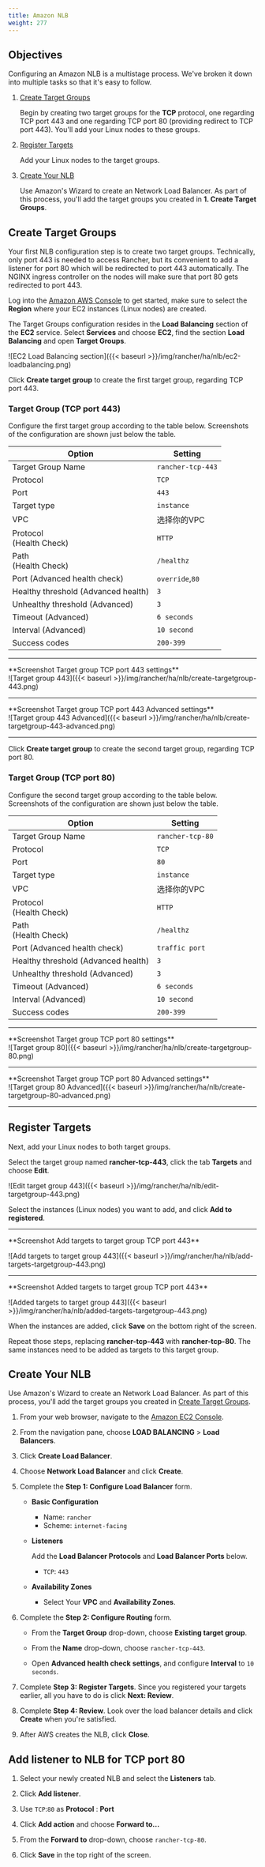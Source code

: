 ```yaml
---
title: Amazon NLB
weight: 277
---
```

## Objectives

Configuring an Amazon NLB is a multistage process. We've broken it down into multiple tasks so that it's easy to follow.

1. [Create Target Groups](#create-target-groups)

	Begin by creating two target groups for the **TCP** protocol, one regarding TCP port 443 and one regarding TCP port 80 (providing redirect to TCP port 443). You'll add your Linux nodes to these groups.

2. [Register Targets](#register-targets)

	Add your Linux nodes to the target groups.

3. [Create Your NLB](#create-your-nlb)

	Use Amazon's Wizard to create an Network Load Balancer. As part of this process, you'll add the target groups you created in **1. Create Target Groups**.


## Create Target Groups

Your first NLB configuration step is to create two target groups. Technically, only port 443 is needed to access Rancher, but its convenient to add a listener for port 80 which will be redirected to port 443 automatically. The NGINX ingress controller on the nodes will make sure that port 80 gets redirected to port 443.

Log into the [Amazon AWS Console](https://console.aws.amazon.com/ec2/) to get started, make sure to select the **Region** where your EC2 instances (Linux nodes) are created.

The Target Groups configuration resides in the **Load Balancing** section of the **EC2** service. Select **Services** and choose **EC2**, find the section **Load Balancing** and open **Target Groups**.

![EC2 Load Balancing section]({{< baseurl >}}/img/rancher/ha/nlb/ec2-loadbalancing.png)

Click **Create target group** to create the first target group, regarding TCP port 443.

### Target Group (TCP port 443)

Configure the first target group according to the table below. Screenshots of the configuration are shown just below the table.

Option                                | Setting
--------------------------------------|------------------------------------
Target Group Name                     | `rancher-tcp-443`
Protocol                              | `TCP`
Port                                  | `443`
Target type                           | `instance`
VPC                                   | 选择你的VPC
Protocol<br/>(Health Check)           | `HTTP`
Path<br/>(Health Check)               | `/healthz`
Port (Advanced health check)          | `override`,`80`
Healthy threshold (Advanced health)   | `3`
Unhealthy threshold (Advanced)        | `3`
Timeout (Advanced)                    | `6 seconds`
Interval (Advanced)                   | `10 second`
Success codes                         | `200-399`

<hr>
**Screenshot Target group TCP port 443 settings**<br/>
![Target group 443]({{< baseurl >}}/img/rancher/ha/nlb/create-targetgroup-443.png)

<hr>
**Screenshot Target group TCP port 443 Advanced settings**<br/>
![Target group 443 Advanced]({{< baseurl >}}/img/rancher/ha/nlb/create-targetgroup-443-advanced.png)

<hr>

Click **Create target group** to create the second target group, regarding TCP port 80.

### Target Group (TCP port 80)

Configure the second target group according to the table below. Screenshots of the configuration are shown just below the table.

Option                                | Setting
--------------------------------------|------------------------------------
Target Group Name                     | `rancher-tcp-80`
Protocol                              | `TCP`
Port                                  | `80`
Target type                           | `instance`
VPC                                   | 选择你的VPC
Protocol<br/>(Health Check)           | `HTTP`
Path<br/>(Health Check)               | `/healthz`
Port (Advanced health check)          | `traffic port`
Healthy threshold (Advanced health)   | `3`
Unhealthy threshold (Advanced)        | `3`
Timeout (Advanced)                    | `6 seconds`
Interval (Advanced)                   | `10 second`
Success codes                         | `200-399`

<hr>
**Screenshot Target group TCP port 80 settings**<br/>
![Target group 80]({{< baseurl >}}/img/rancher/ha/nlb/create-targetgroup-80.png)

<hr>
**Screenshot Target group TCP port 80 Advanced settings**<br/>
![Target group 80 Advanced]({{< baseurl >}}/img/rancher/ha/nlb/create-targetgroup-80-advanced.png)

<hr>

## Register Targets

Next, add your Linux nodes to both target groups.

Select the target group named **rancher-tcp-443**, click the tab **Targets** and choose **Edit**.

![Edit target group 443]({{< baseurl >}}/img/rancher/ha/nlb/edit-targetgroup-443.png)

Select the instances (Linux nodes) you want to add, and click **Add to registered**.

<hr>
**Screenshot Add targets to target group TCP port 443**<br/>

![Add targets to target group 443]({{< baseurl >}}/img/rancher/ha/nlb/add-targets-targetgroup-443.png)

<hr>
**Screenshot Added targets to target group TCP port 443**<br/>

![Added targets to target group 443]({{< baseurl >}}/img/rancher/ha/nlb/added-targets-targetgroup-443.png)

When the instances are added, click **Save** on the bottom right of the screen.

Repeat those steps, replacing **rancher-tcp-443** with **rancher-tcp-80**. The same instances need to be added as targets to this target group.

## Create Your NLB

Use Amazon's Wizard to create an Network Load Balancer. As part of this process, you'll add the target groups you created in [Create Target Groups](#create-target-groups).

1. From your web browser, navigate to the [Amazon EC2 Console](https://console.aws.amazon.com/ec2/).

2. From the navigation pane, choose **LOAD BALANCING** > **Load Balancers**.

3. Click **Create Load Balancer**.

4. Choose **Network Load Balancer** and click **Create**.

5. Complete the **Step 1: Configure Load Balancer** form.
	- **Basic Configuration**

	   - Name: `rancher`
	   - Scheme: `internet-facing`
	- **Listeners**

		Add the **Load Balancer Protocols** and **Load Balancer Ports** below.
		- `TCP`: `443`

	- **Availability Zones**

	   - Select Your **VPC** and **Availability Zones**.

6. Complete the **Step 2: Configure Routing** form.

	- From the **Target Group** drop-down, choose **Existing target group**.

	- From the **Name** drop-down, choose `rancher-tcp-443`.

	- Open **Advanced health check settings**, and configure **Interval** to `10 seconds`.

7. Complete **Step 3: Register Targets**. Since you registered your targets earlier, all you have to do is click **Next: Review**.

8. Complete **Step 4: Review**. Look over the load balancer details and click **Create** when you're satisfied.

9. After AWS creates the NLB, click **Close**.

## Add listener to NLB for TCP port 80

1. Select your newly created NLB and select the **Listeners** tab.

2. Click **Add listener**.

3. Use `TCP`:`80` as **Protocol** : **Port**

4. Click **Add action** and choose **Forward to...**

5. From the **Forward to** drop-down, choose `rancher-tcp-80`.

6. Click **Save** in the top right of the screen.
